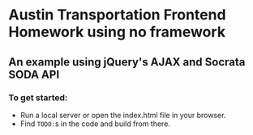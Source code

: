 # Austin Transportation Frontend Homework using no framework

## An example using jQuery's AJAX and Socrata SODA API

### To get started:

- Run a local server or open the index.html file in your browser.
- Find `TODO:`s in the code and build from there.
